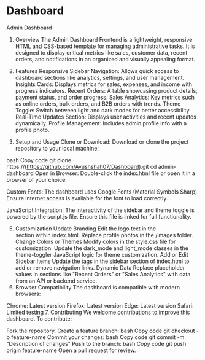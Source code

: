 # Dashboard
Admin Dashboard
1. Overview
The Admin Dashboard Frontend is a lightweight, responsive HTML and CSS-based template for managing administrative tasks. It is designed to display critical metrics like sales, customer data, recent orders, and notifications in an organized and visually appealing format.

2. Features
Responsive Sidebar Navigation: Allows quick access to dashboard sections like analytics, settings, and user management.
Insights Cards: Displays metrics for sales, expenses, and income with progress indicators.
Recent Orders: A table showcasing product details, payment status, and order progress.
Sales Analytics: Key metrics such as online orders, bulk orders, and B2B orders with trends.
Theme Toggle: Switch between light and dark modes for better accessibility.
Real-Time Updates Section: Displays user activities and recent updates dynamically.
Profile Management: Includes admin profile info with a profile photo.



4. Setup and Usage
Clone or Download:
Download or clone the project repository to your local machine:

bash
Copy code
git clone https://(https://github.com/Ayushshah07/Dashboard).git
cd admin-dashboard
Open in Browser:
Double-click the index.html file or open it in a browser of your choice.

Custom Fonts:
The dashboard uses Google Fonts (Material Symbols Sharp). Ensure internet access is available for the font to load correctly.

JavaScript Integration:
The interactivity of the sidebar and theme toggle is powered by the script.js file. Ensure this file is linked for full functionality.

5. Customization
Update Branding
Edit the logo text in the <div class="logo"> section within index.html.
Replace profile photos in the /images folder.
Change Colors or Themes
Modify colors in the style.css file for customization.
Update the dark_mode and light_mode classes in the theme-toggler JavaScript logic for theme customization.
Add or Edit Sidebar Items
Update the <a> tags in the sidebar section of index.html to add or remove navigation links.
Dynamic Data
Replace placeholder values in sections like "Recent Orders" or "Sales Analytics" with data from an API or backend service.
6. Browser Compatibility
The dashboard is compatible with modern browsers:

Chrome: Latest version
Firefox: Latest version
Edge: Latest version
Safari: Limited testing
7. Contributing
We welcome contributions to improve this dashboard. To contribute:

Fork the repository.
Create a feature branch:
bash
Copy code
git checkout -b feature-name
Commit your changes:
bash
Copy code
git commit -m "Description of changes"
Push to the branch:
bash
Copy code
git push origin feature-name
Open a pull request for review.
